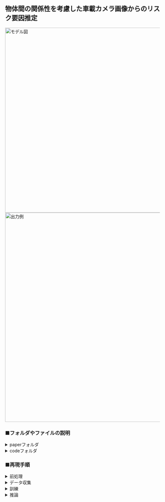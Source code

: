 ## 物体間の関係性を考慮した車載カメラ画像からのリスク要因推定

<img width="600" alt="モデル図" src="https://github.com/naoki01maeda/2024-maeda/assets/98692841/b0fcb92f-966a-401e-856d-091b31dd134a">
<img width="679" alt="出力例" src="https://github.com/naoki01maeda/2024-maeda/assets/98692841/a758c736-2ebe-4a16-8633-b56b48a91b62">


### ■フォルダやファイルの説明

<details>
<summary>paperフォルダ</summary>
<div>
  
論文執筆関連のファイルを収録

- __texファイル(main.tex)__
  - 論文の本文をtex言語で記述したテキストファイル
    
- __styファイル(mthesis.tex)__
  - texファイルから出力される文書のスタイルやレイアウトの設定を記述したファイル
  - main.texで呼び出される
    
- __bibファイル(refs.bib)__
  - 参考文献を一括管理するためのファイル
  - main.texで呼び出される

- __imageフォルダ__
  - 論文内に含まれる画像(pdf形式)を収録

- __pptxファイル(slide.pptx)__
  - 研究発表で使用したスライドファイル(アニメーションあり)

</div>
</details>


<details>
<summary>codeフォルダ</summary>
<div>
  
研究で使用したコード、データセットを収録

- __メイン処理を行うファイル(main.ipynb)__
  - ベースラインモデル、提案手法モデルを訓練、学習済み重みの保存を行う

- __収集した元データを編集するファイル(data_editing.ipynb)__
  - アノテーションで得られたデータおよび、yolov5で得られる検出データを使用して訓練する形に加工する
  - ラベル数削減や、アンダーサンプリングを行う

- __データ取集で使用するアノテーションソフトのファイル(data_collection_software.ipynb)__
  - tkinterで記述されたデータ取集で使用するアノテーションソフト

- __出力結果を表示するファイル(output_display.ipynb)__
  - 学習済みモデルを使用して評価値(f1, recall, precision)を出力する
  - 学習済みモデルを使用して、推論結果を画像として保存する

- __総合的な評価値を算出するファイル(test_eval_summarize.ipynb)__
  - output_display.ipynbにより算出された評価値をすべて記述し、データ分割パターンごとの評価値の平均や標準偏差を出力する

- __運転シーンのクリップを作成するファイル(clip_generate.ipynb)__
  - DRAMAデータセットから運転シーンのクリップ(gif)を取り出し、新たに保存する
  - 保存されたクリップはデータ収集で使用される(データ収集以外は使用されない)

- __gifからmp4に変換するファイル(gif_to_mp4.ipynb)__
  - clip_generate.ipynbにより保存された運転シーンのクリップgifファイルを、データ収集ソフトで使用するために、mp4に変換する

- __運転シーンの画像を作成するファイル(pkl_to_img.ipynb)__
  - 訓練で使用する運転シーンの画像を作成するためにDRAMAデータセットに収録されたpklファイルからimgファイルとして新たに保存する

- __アノテーションされたデータを表示するファイル(anno_img_display.ipynb)__
  - データ収集で記録されたデータを表示する(boxの位置やラベル)

- __カッパ係数を算出するファイル(kappa.ipynb)__
  - すべてのアノテータの組み合わせで一致度を算出する
    
<details>
<summary>datasetフォルダ</summary>
<div>

- __annotation_dataフォルダ__
  - すべてのアノテータのデータを収録

- __kappaフォルダ__
  - すべてのアノテータの一致度を算出するために使用した運転シーンやアノテーションデータを収録

- __yolov5の出力結果を記録したファイル(datect.json)__
  - 各運転シーンで検出された物体の位置、クラスラベル、信頼度を記録している

- __データ収集で使用したマニュアルのファイル(manual.pdf)__
  
</div>
</details>

<details>
<summary>requirementsフォルダ</summary>
<div>

- __condaコマンドでインストールしたライブラリを示したファイル(conda_requirements.txt)__


- __pipコマンドでインストールしたライブラリを示したファイル(pip_requirements.txt)__


</div>
</details>

</div>
</details>

### ■再現手順

<details>
<summary>前処理</summary>
<div>

データ収集、訓練、推論を行う前の前処理(必須)

1. clip_generate.ipynbを実行して、DRAMAデータセットのcombinedフォルダに記録されたgifファイルで保存された運転シーンのデータをdrama_clipフォルダに保存する

2. gif_to_mp4.ipynbを実行して、drama_clipフォルダに保存されたgifファイルをmp4ファイルに変換する

3. pkl_to_img.ipynbを実行して、DRAMAデータセットの運転シーンのデータが格納されたpklファイルを、jpgファイルに変換してdrama_imageフォルダに保存する

4. data_editing.ipynbを実行して、訓練、推論をするためのデータを作成する

</div>
</details>

<details>
<summary>データ収集</summary>
<div>
  
運転シーンのクリップを使用してデータ収集を実施

1. 前処理を行う

2. data_collection_software.ipynbを実行して、データ収集画面を表示させる

3. ./dataset/manual.pdfのデータ収集マニュアルに従いデータを収集する


</div>
</details>

<details>
<summary>訓練</summary>
<div>

訓練の実施

1. 前処理を行う

2. ./requirements/conda_requirements.txtを使用して環境を構築

3. ./requirements/pip_requirements.txtを使用して環境を構築

4. main.pyを実行して訓練を開始する

</div>
</details>

<details>
<summary>推論</summary>
<div>

推論の実施

1. 前処理を行う
  
2. 訓練を行う

3. output_display.ipynbを実行して、各手法の評価値を算出、推論結果を画像として保存する

4. test_eval_summarize.ipynbを実行して、データ分割パターンごとの評価値の平均や標準偏差を出力する

</div>
</details>

